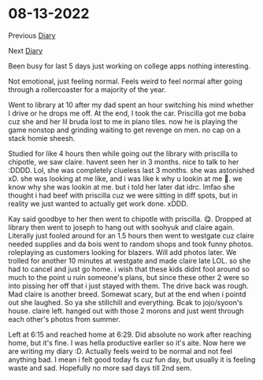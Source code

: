 # 08-13-2022

Previous [Diary](https://aryanmangla23.github.io/08-08-2022/)

Next [Diary](https://aryanmangla23.github.io/08-14-2022/)

Been busy for last 5 days just working on college apps nothing interesting.

Not emotional, just feeling normal. Feels weird to feel normal after going through a rollercoaster for a majority of the year.

Went to library at 10 after my dad spent an hour switching his mind whether I drive or he drops me off. At the end, I took the car. Priscilla got me boba cuz she and her lil bruda lost to me in piano tiles. now he is playing the game nonstop and grinding waiting to get revenge on men. no cap on a stack homie sheesh.

Studied for like 4 hours then while going out the library with priscilla to chipotle, we saw claire. havent seen her in 3 months. nice to talk to her :DDDD. Lol, she was completely clueless last 3 months. she was astonished xD. she was looking at me like, and i was like k why u lookin at me 🤨. we know why she was lookin at me. but i told her later dat idrc. lmfao she thought i had beef with priscilla cuz we were sitting in diff spots, but in reality we just wanted to actually get work done. xDDD. 

Kay said goodbye to her then went to chipotle with priscilla. 😋. Dropped at library then went to joseph to hang out with soohyuk and claire again. Literally just fooled around for an 1.5 hours then went to westgate cuz claire needed supplies and da bois went to random shops and took funny photos. roleplaying as customers looking for blazers. Will add photos later. We trolled for another 10 minutes at westgate and made claire late LOL. so she had to cancel and just go home. i wish that these kids didnt fool around so much to the point u ruin someone's plans, but since these other 2 were so into pissing her off that i just stayed with them. The drive back was rough. Mad claire is another breed. Somewat scary, but at the end when i pointd out she laughed. So ya she stillchill and everything. Bcak to jojo/syoon's house. claire left. hanged out with those 2 morons and just went through each other's photos from summer. 

Left at 6:15 and reached home at 6:29. Did absolute no work after reaching home, but it's fine. I was hella productive earlier so it's aite. Now here we are writing my diary :D. Actually feels weird to be normal and not feel anything bad. I mean i felt good today fs cuz fun day, but usually it is feeling waste and sad. Hopefully no more sad days till 2nd sem.  
